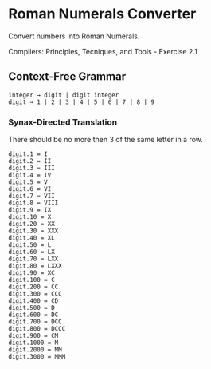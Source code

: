 ﻿# Roman Numerals Converter

Convert numbers into Roman Numerals.

Compilers: Principles, Tecniques, and Tools - Exercise 2.1

## Context-Free Grammar

```
integer → digit | digit integer
digit → 1 | 2 | 3 | 4 | 5 | 6 | 7 | 8 | 9
```

### Synax-Directed Translation

There should be no more then 3 of the same letter in a row.

```
digit.1 = I
digit.2 = II
digit.3 = III
digit.4 = IV
digit.5 = V
digit.6 = VI
digit.7 = VII
digit.8 = VIII
digit.9 = IX
digit.10 = X
digit.20 = XX
digit.30 = XXX
digit.40 = XL
digit.50 = L
digit.60 = LX
digit.70 = LXX
digit.80 = LXXX
digit.90 = XC
digit.100 = C
digit.200 = CC
digit.300 = CCC
digit.400 = CD
digit.500 = D
digit.600 = DC
digit.700 = DCC
digit.800 = DCCC
digit.900 = CM
digit.1000 = M
digit.2000 = MM
digit.3000 = MMM
```